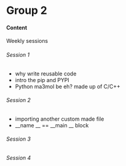 # Group 2

#### Content
Weekly sessions
###### Session 1
- why write reusable code
- intro the pip and PYPI
- Python ma3mol be eh?  made up of C/C++

###### Session 2
- importing another custom made file
- __name __ == __main __ block

###### Session 3

###### Session 4